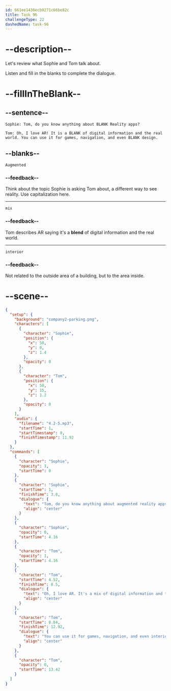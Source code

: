 ```yaml
---
id: 661ee1436ecb9271c66be82c
title: Task 96
challengeType: 22
dashedName: task-96
---
```


<!-- (Audio) Sophie: Tom, do you know anything about Augmented Reality apps? Tom: Oh, I love AR! It is a mix of digital information and the real world. You can use it for games, navigation, and even interior design. -->

# --description--

Let's review what Sophie and Tom talk about.

Listen and fill in the blanks to complete the dialogue.

# --fillInTheBlank--

## --sentence--

`Sophie: Tom, do you know anything about BLANK Reality apps?`
 
`Tom: Oh, I love AR! It is a BLANK of digital information and the real world. You can use it for games, navigation, and even BLANK design.`

## --blanks--

`Augmented`

### --feedback--

Think about the topic Sophie is asking Tom about, a different way to see reality. Use capitalization here.

---

`mix`

### --feedback--

Tom describes AR saying it's a **blend** of digital information and the real world.

---

`interior`

### --feedback--

Not related to the outside area of a building, but to the area inside.

# --scene--

```json
{
  "setup": {
    "background": "company2-parking.png",
    "characters": [
      {
        "character": "Sophie",
        "position": {
          "x": 50,
          "y": 0,
          "z": 1.4
        },
        "opacity": 0
      },
      {
        "character": "Tom",
        "position": {
          "x": 50,
          "y": 15,
          "z": 1.2
        },
        "opacity": 0
      }
    ],
    "audio": {
      "filename": "4.2-5.mp3",
      "startTime": 1,
      "startTimestamp": 0,
      "finishTimestamp": 11.92
    }
  },
  "commands": [
    {
      "character": "Sophie",
      "opacity": 1,
      "startTime": 0
    },
    {
      "character": "Sophie",
      "startTime": 1,
      "finishTime": 3.8,
      "dialogue": {
        "text": "Tom, do you know anything about augmented reality apps?",
        "align": "center"
      }
    },
    {
      "character": "Sophie",
      "opacity": 0,
      "startTime": 4.16
    },
    {
      "character": "Tom",
      "opacity": 1,
      "startTime": 4.16
    },
    {
      "character": "Tom",
      "startTime": 4.52,
      "finishTime": 8.5,
      "dialogue": {
        "text": "Oh, I love AR. It's a mix of digital information and the real world.",
        "align": "center"
      }
    },
    {
      "character": "Tom",
      "startTime": 8.84,
      "finishTime": 12.92,
      "dialogue": {
        "text": "You can use it for games, navigation, and even interior design.",
        "align": "center"
      }
    },
    {
      "character": "Tom",
      "opacity": 0,
      "startTime": 13.42
    }
  ]
}
```
